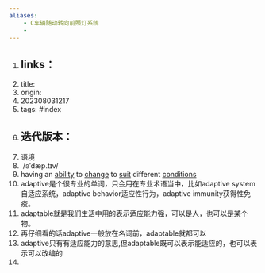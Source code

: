 ```yaml
---
aliases: 
    - C车辆随动转向前照灯系统
    -
--- 
```



1. links：
    - 
2. title:
3. origin:
4. 202308031217
5. tags: #index
6. 迭代版本：
    - 
7. 语境
8.  /əˈdæp.tɪv/
9. having an [ability](https://dictionary.cambridge.org/zhs/%E8%AF%8D%E5%85%B8/%E8%8B%B1%E8%AF%AD-%E6%B1%89%E8%AF%AD-%E7%AE%80%E4%BD%93/ability "ability") to [change](https://dictionary.cambridge.org/zhs/%E8%AF%8D%E5%85%B8/%E8%8B%B1%E8%AF%AD-%E6%B1%89%E8%AF%AD-%E7%AE%80%E4%BD%93/change "change") to [suit](https://dictionary.cambridge.org/zhs/%E8%AF%8D%E5%85%B8/%E8%8B%B1%E8%AF%AD-%E6%B1%89%E8%AF%AD-%E7%AE%80%E4%BD%93/suit "suit") different [conditions](https://dictionary.cambridge.org/zhs/%E8%AF%8D%E5%85%B8/%E8%8B%B1%E8%AF%AD-%E6%B1%89%E8%AF%AD-%E7%AE%80%E4%BD%93/condition "conditions")
10. adaptive是个很专业的单词，只会用在专业术语当中，比如adaptive system自适应系统，adaptive behavior适应性行为，adaptive immunity获得性免疫。
11. adaptable就是我们生活中用的表示适应能力强，可以是人，也可以是某个物。
12. 再仔细看的话adaptive一般放在名词前，adaptable就都可以
13. adaptive只有有适应能力的意思,但adaptable既可以表示能适应的，也可以表示可以改编的
14. 